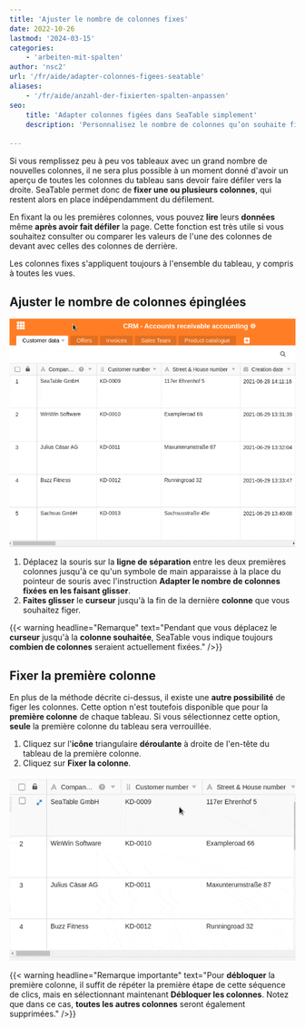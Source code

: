 ```yaml
---
title: 'Ajuster le nombre de colonnes fixes'
date: 2022-10-26
lastmod: '2024-03-15'
categories:
    - 'arbeiten-mit-spalten'
author: 'nsc2'
url: '/fr/aide/adapter-colonnes-figees-seatable'
aliases:
    - '/fr/aide/anzahl-der-fixierten-spalten-anpassen'
seo:
    title: 'Adapter colonnes figées dans SeaTable simplement'
    description: 'Personnalisez le nombre de colonnes qu’on souhaite figer. Un clic pour figer ou libérer l’affichage et garder la clarté totale.'

---
```


Si vous remplissez peu à peu vos tableaux avec un grand nombre de nouvelles colonnes, il ne sera plus possible à un moment donné d'avoir un aperçu de toutes les colonnes du tableau sans devoir faire défiler vers la droite. SeaTable permet donc de **fixer une ou plusieurs colonnes**, qui restent alors en place indépendamment du défilement.

En fixant la ou les premières colonnes, vous pouvez **lire** leurs **données** même **après avoir fait défiler** la page. Cette fonction est très utile si vous souhaitez consulter ou comparer les valeurs de l'une des colonnes de devant avec celles des colonnes de derrière.

Les colonnes fixes s'appliquent toujours à l'ensemble du tableau, y compris à toutes les vues.

## Ajuster le nombre de colonnes épinglées

![Ajuster le nombre de colonnes épinglées](images/adjust-the-number-of-frozen-columns.gif)

1. Déplacez la souris sur la **ligne de séparation** entre les deux premières colonnes jusqu'à ce qu'un symbole de main apparaisse à la place du pointeur de souris avec l'instruction **Adapter le nombre de colonnes fixées en les faisant glisser**.
2. **Faites glisser** le **curseur** jusqu'à la fin de la dernière **colonne** que vous souhaitez figer.

{{< warning  headline="Remarque"  text="Pendant que vous déplacez le **curseur** jusqu'à la **colonne souhaitée**, SeaTable vous indique toujours **combien de colonnes** seraient actuellement fixées." />}}

## Fixer la première colonne

En plus de la méthode décrite ci-dessus, il existe une **autre possibilité** de figer les colonnes. Cette option n'est toutefois disponible que pour la **première colonne** de chaque tableau. Si vous sélectionnez cette option, **seule** la première colonne du tableau sera verrouillée.

1. Cliquez sur l'**icône** triangulaire **déroulante** à droite de l'en-tête du tableau de la première colonne.
2. Cliquez sur **Fixer la colonne**.

![Fixer la première colonne](images/freeze-the-first-column.gif)

{{< warning  headline="Remarque importante"  text="Pour **débloquer** la première colonne, il suffit de répéter la première étape de cette séquence de clics, mais en sélectionnant maintenant **Débloquer les colonnes**. Notez que dans ce cas, **toutes les autres colonnes** seront également supprimées." />}}
